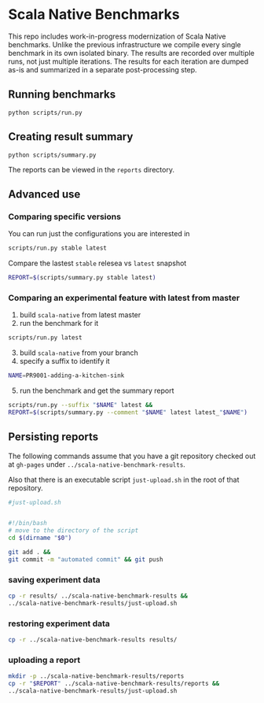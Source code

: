 # Scala Native Benchmarks

This repo includes work-in-progress modernization of
Scala Native benchmarks. Unlike the previous infrastructure
we compile every single benchmark in its own isolated binary.
The results are recorded over multiple runs, not just
multiple iterations. The results for each iteration are dumped
as-is and summarized in a separate post-processing step.

## Running benchmarks

```
python scripts/run.py
```

## Creating result summary

```
python scripts/summary.py
```

The reports can be viewed in the `reports` directory.

## Advanced use

### Comparing specific versions

You can run just the configurations you are interested in
```bash
scripts/run.py stable latest
```

Compare the lastest `stable` relesea vs `latest` snapshot
```bash
REPORT=$(scripts/summary.py stable latest)
```

### Comparing an experimental feature with latest from master
1. build `scala-native` from latest master
2. run the benchmark for it
```bash
scripts/run.py latest
```
3. build `scala-native` from your branch
4. specify a suffix to identify it
```bash
NAME=PR9001-adding-a-kitchen-sink
```
5. run the benchmark and get the summary report
```bash
scripts/run.py --suffix "$NAME" latest &&
REPORT=$(scripts/summary.py --comment "$NAME" latest latest_"$NAME")
```

## Persisting reports
The following commands assume that you have a git repository checked out at `gh-pages` under `../scala-native-benchmark-results`.

Also that there is an executable script `just-upload.sh` in the root of that repository.
```bash
#just-upload.sh


#!/bin/bash
# move to the directory of the script
cd $(dirname "$0")

git add . &&
git commit -m "automated commit" && git push
```

### saving experiment data
```bash
cp -r results/ ../scala-native-benchmark-results &&
../scala-native-benchmark-results/just-upload.sh
```

### restoring experiment data
```bash
cp -r ../scala-native-benchmark-results results/
```

### uploading a report
```bash
mkdir -p ../scala-native-benchmark-results/reports
cp -r "$REPORT" ../scala-native-benchmark-results/reports &&
../scala-native-benchmark-results/just-upload.sh
```